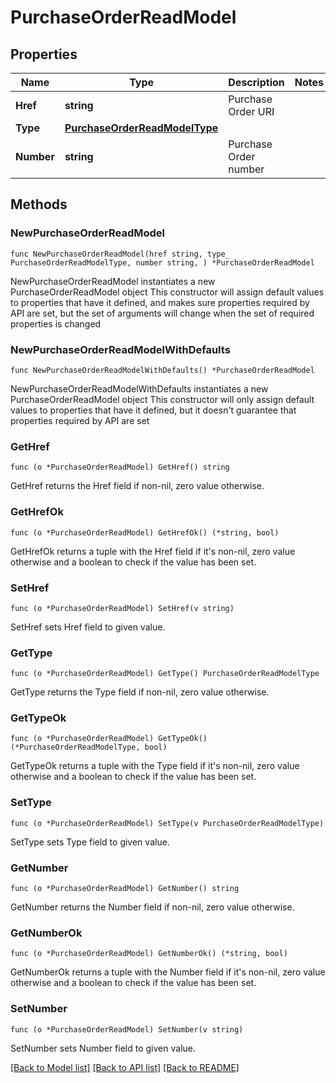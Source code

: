 # PurchaseOrderReadModel

## Properties

Name | Type | Description | Notes
------------ | ------------- | ------------- | -------------
**Href** | **string** | Purchase Order URI | 
**Type** | [**PurchaseOrderReadModelType**](PurchaseOrderReadModelType.md) |  | 
**Number** | **string** | Purchase Order number | 

## Methods

### NewPurchaseOrderReadModel

`func NewPurchaseOrderReadModel(href string, type_ PurchaseOrderReadModelType, number string, ) *PurchaseOrderReadModel`

NewPurchaseOrderReadModel instantiates a new PurchaseOrderReadModel object
This constructor will assign default values to properties that have it defined,
and makes sure properties required by API are set, but the set of arguments
will change when the set of required properties is changed

### NewPurchaseOrderReadModelWithDefaults

`func NewPurchaseOrderReadModelWithDefaults() *PurchaseOrderReadModel`

NewPurchaseOrderReadModelWithDefaults instantiates a new PurchaseOrderReadModel object
This constructor will only assign default values to properties that have it defined,
but it doesn't guarantee that properties required by API are set

### GetHref

`func (o *PurchaseOrderReadModel) GetHref() string`

GetHref returns the Href field if non-nil, zero value otherwise.

### GetHrefOk

`func (o *PurchaseOrderReadModel) GetHrefOk() (*string, bool)`

GetHrefOk returns a tuple with the Href field if it's non-nil, zero value otherwise
and a boolean to check if the value has been set.

### SetHref

`func (o *PurchaseOrderReadModel) SetHref(v string)`

SetHref sets Href field to given value.


### GetType

`func (o *PurchaseOrderReadModel) GetType() PurchaseOrderReadModelType`

GetType returns the Type field if non-nil, zero value otherwise.

### GetTypeOk

`func (o *PurchaseOrderReadModel) GetTypeOk() (*PurchaseOrderReadModelType, bool)`

GetTypeOk returns a tuple with the Type field if it's non-nil, zero value otherwise
and a boolean to check if the value has been set.

### SetType

`func (o *PurchaseOrderReadModel) SetType(v PurchaseOrderReadModelType)`

SetType sets Type field to given value.


### GetNumber

`func (o *PurchaseOrderReadModel) GetNumber() string`

GetNumber returns the Number field if non-nil, zero value otherwise.

### GetNumberOk

`func (o *PurchaseOrderReadModel) GetNumberOk() (*string, bool)`

GetNumberOk returns a tuple with the Number field if it's non-nil, zero value otherwise
and a boolean to check if the value has been set.

### SetNumber

`func (o *PurchaseOrderReadModel) SetNumber(v string)`

SetNumber sets Number field to given value.



[[Back to Model list]](../README.md#documentation-for-models) [[Back to API list]](../README.md#documentation-for-api-endpoints) [[Back to README]](../README.md)


